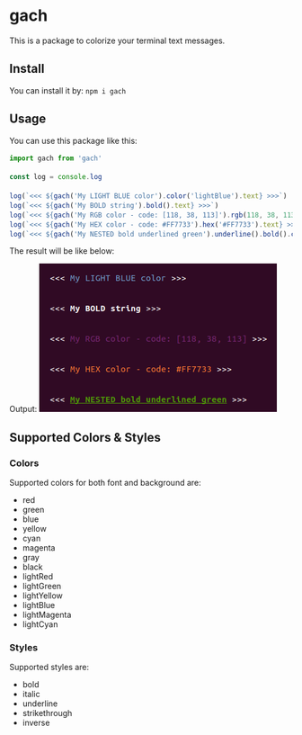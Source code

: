 # gach
This is a package to colorize your terminal text messages.

## Install
You can install it by:
`npm i gach`

## Usage
You can use this package like this:
```js
import gach from 'gach'

const log = console.log

log(`<<< ${gach('My LIGHT BLUE color').color('lightBlue').text} >>>`)
log(`<<< ${gach('My BOLD string').bold().text} >>>`)
log(`<<< ${gach('My RGB color - code: [118, 38, 113]').rgb(118, 38, 113).text} >>>`)
log(`<<< ${gach('My HEX color - code: #FF7733').hex('#FF7733').text} >>>`)
log(`<<< ${gach('My NESTED bold underlined green').underline().bold().color('green').text} >>>`)
```

The result will be like below:

Output:
![alt text](./example.png "Example Result")

## Supported Colors & Styles
### Colors
Supported colors for both font and background are:
- red
- green
- blue
- yellow
- cyan
- magenta
- gray
- black
- lightRed
- lightGreen
- lightYellow
- lightBlue
- lightMagenta
- lightCyan

### Styles
Supported styles are:
- bold
- italic
- underline
- strikethrough
- inverse
